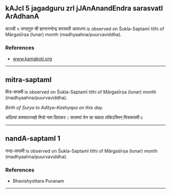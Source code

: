 ## kAJcI 5 jagadguru zrI jJAnAnandEndra sarasvatI ArAdhanA
काञ्ची ५ जगद्गुरु श्री ज्ञानानन्देन्द्र सरस्वती आराधना is observed on Śukla-Saptamī tithi of Mārgaśīrṣa (lunar) month (madhyaahna/puurvaviddha).


### References
* www.kamakoti.org


---
## mitra-saptamI
मित्र-सप्तमी is observed on Śukla-Saptamī tithi of Mārgaśīrṣa (lunar) month (madhyaahna/puurvaviddha).

_Birth of Surya to Aditya-Kashyapa on this day._

अदित्यां कश्यपाज्जज्ञे मित्रो नाम दिवाकरः।
सप्तम्यां तेन सा ख्याता लोकेऽस्मिन् मित्रसप्तमी॥

---
## nandA-saptamI 1
नन्दा-सप्तमी is observed on Śukla-Saptamī tithi of Mārgaśīrṣa (lunar) month (madhyaahna/puurvaviddha).


### References
* Bhavishyottara Puranam


---

